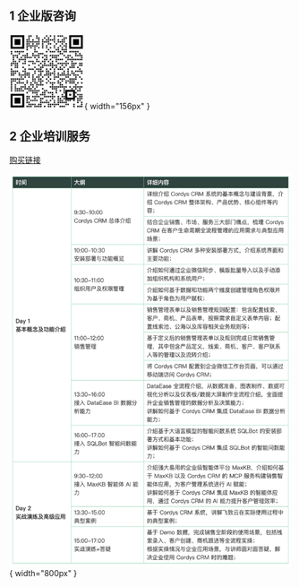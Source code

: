 ## 1 企业版咨询

![企业版咨询二维码](<img/enterprise/wechat-customer.jpg>){ width="156px" }

## 2 企业培训服务

[购买链接](https://edu.fit2cloud.com/p/t_pc/goods_pc_detail/goods_detail/SPU_SRV_7582709936406lsgVeais91)


![培训大纲](<img/enterprise/training.png>){ width="800px" }

